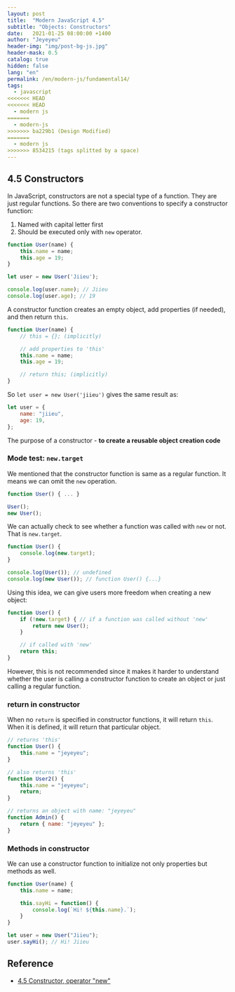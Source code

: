 ```yaml
---
layout: post
title:  "Modern JavaScript 4.5"
subtitle: "Objects: Constructors"
date:   2021-01-25 08:00:00 +1400
author: "Jeyeyeu"
header-img: "img/post-bg-js.jpg"
header-mask: 0.5
catalog: true
hidden: false
lang: "en"
permalink: /en/modern-js/fundamental14/
tags:
  - javascript
<<<<<<< HEAD
<<<<<<< HEAD
  - modern js
=======
  - modern-js
>>>>>>> ba229b1 (Design Modified)
=======
  - modern js
>>>>>>> 8534215 (tags splitted by a space)
---
```


## 4.5 Constructors
In JavaScript, constructors are not a special type of a function. They are just regular functions. So there are two conventions to specify a constructor function:
1. Named with capital letter first
2. Should be executed only with `new` operator.

```js
function User(name) {
    this.name = name;
    this.age = 19;
}

let user = new User('Jiieu');

console.log(user.name); // Jiieu
console.log(user.age); // 19
```

A constructor function creates an empty object, add properties (if needed), and then return `this`. 
```js
function User(name) {
    // this = {}; (implicitly)

    // add properties to 'this'
    this.name = name;
    this.age = 19;

    // return this; (implicitly)
}
```

So `let user = new User('jiieu')` gives the same result as:

```js
let user = {
    name: "jiieu",
    age: 19,
};
```

The purpose of a constructor - **to create a reusable object creation code**

### Mode test: `new.target`
We mentioned that the constructor function is same as a regular function. It means we can omit the `new` operation. 

```js
function User() { ... }

User();
new User();
```

We can actually check to see whether a function was called with `new` or not. That is `new.target`.

```js
function User() { 
    console.log(new.target);
}

console.log(User()); // undefined
console.log(new User()); // function User() {...}
```

Using this idea, we can give users more freedom when creating a new object:
```js
function User() {
    if (!new.target) { // if a function was called without 'new'
        return new User();
    }

    // if called with 'new'
    return this;
}
```

However, this is not recommended since it makes it harder to understand whether the user is calling a constructor function to create an object or just calling a regular function.

### return in constructor
When no `return` is specified in constructor functions, it will return `this`.
When it is defined, it will return that particular object.

```js
// returns 'this'
function User() {
    this.name = "jeyeyeu";
}

// also returns 'this'
function User2() {
    this.name = "jeyeyeu";
    return;
}

// returns an object with name: "jeyeyeu"
function Admin() {
    return { name: "jeyeyeu" };
}
```

### Methods in constructor
We can use a constructor function to initialize not only properties but methods as well.
```js
function User(name) {
    this.name = name;

    this.sayHi = function() {
        console.log(`Hi! ${this.name}.`);
    }
}

let user = new User("Jiieu");
user.sayHi(); // Hi! Jiieu
```

## Reference
- [4.5 Constructor, operator "new"](https://javascript.info/constructor-new)